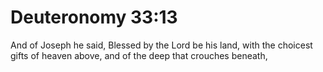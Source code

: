 # Deuteronomy 33:13

And of Joseph he said, Blessed by the Lord be his land, with the choicest gifts of heaven above, and of the deep that crouches beneath,
